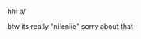 hhi o/

btw its really "nileniie" sorry about that
<!---
NileNiIe/NileNiIe is a ✨ special ✨ repository because its `README.md` (this file) appears on your GitHub profile.
You can click the Preview link to take a look at your changes.
--->
